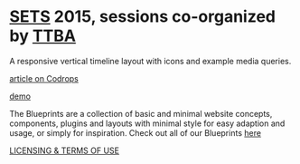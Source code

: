 [SETS](http://www.acap-usa.org/sets/sets_index.htm) 2015, sessions co-organized by [TTBA](http://ttbatw.org)
=========

A responsive vertical timeline layout with icons and example media queries.

[article on Codrops](http://tympanus.net/codrops/?p=14941)

[demo](http://tympanus.net/Blueprints/VerticalTimeline/)

The Blueprints are a collection of basic and minimal website concepts, components, plugins and layouts with minimal style for easy adaption and usage, or simply for inspiration.
Check out all of our Blueprints [here](http://tympanus.net/codrops/category/blueprints/)

[LICENSING & TERMS OF USE](http://tympanus.net/codrops/licensing/)
